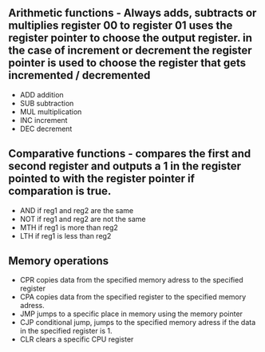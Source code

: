 ## Arithmetic functions - Always adds, subtracts or multiplies register 00 to register 01 uses the register pointer to choose the output register. in the case of increment or decrement the register pointer is used to choose the register that gets incremented / decremented
- ADD addition
- SUB subtraction
- MUL multiplication
- INC increment
- DEC decrement
## Comparative functions - compares the first and second register and outputs a 1 in the register pointed to with the register pointer if comparation is true.
- AND if reg1 and reg2 are the same
- NOT if reg1 and reg2 are not the same
- MTH if reg1 is more than reg2
- LTH if reg1 is less than reg2
## Memory operations
- CPR copies data from the specified memory adress to the specified register
- CPA copies data from the specified register to the specified memory adress.
- JMP jumps to a specific place in memory using the memory pointer
- CJP conditional jump, jumps to the specified memory adress if the data in the specified register is 1.
- CLR clears a specific CPU register
